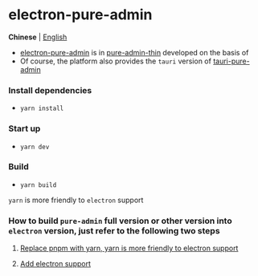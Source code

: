 <h1>electron-pure-admin</h1>

**Chinese** | [English](./README.en-US.md)

- [electron-pure-admin](https://github.com/xiaoxian521/electron-pure-admin) is in [pure-admin-thin](https://github.com/xiaoxian521/pure-admin-thin) developed on the basis of
- Of course, the platform also provides the `tauri` version of [tauri-pure-admin](https://github.com/xiaoxian521/tauri-pure-admin)

### Install dependencies

- `yarn install`

### Start up

- `yarn dev`

### Build

- `yarn build`

`yarn` is more friendly to `electron` support

### How to build `pure-admin` full version or other version into `electron` version, just refer to the following two steps

1. [Replace pnpm with yarn, yarn is more friendly to electron support](https://github.com/xiaoxian521/electron-pure-admin/commit/1a036a270cc5792ff6f12070dbf3ac92b8138268)

2. [Add electron support](https://github.com/xiaoxian521/electron-pure-admin/commit/12fbf65ff95757ce444769ac6c3e65265595973d)
